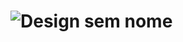 # ![Design sem nome](https://user-images.githubusercontent.com/97056856/176069266-85d61167-47bb-4dbc-8cad-cb09c58afbab.png)

<!---
VinySiq/VinySiq is a ✨ special ✨ repository because its `README.md` (this file) appears on your GitHub profile.
You can click the Preview link to take a look at your changes.
--->
